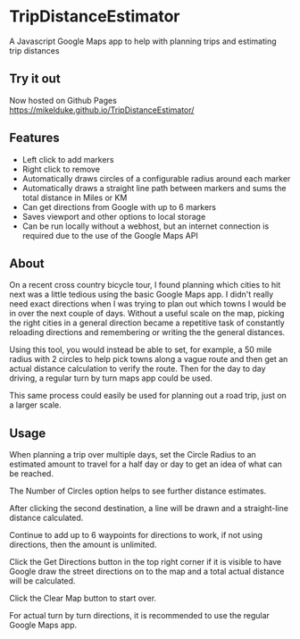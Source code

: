 # TripDistanceEstimator
A Javascript Google Maps app to help with planning trips and estimating trip distances

## Try it out
Now hosted on Github Pages https://mikelduke.github.io/TripDistanceEstimator/

## Features
- Left click to add markers
- Right click to remove
- Automatically draws circles of a configurable radius around each marker
- Automatically draws a straight line path between markers and sums the total distance in Miles or KM
- Can get directions from Google with up to 6 markers
- Saves viewport and other options to local storage
- Can be run locally without a webhost, but an internet connection is required due to the use of the Google Maps API

## About
On a recent cross country bicycle tour, I found planning which cities to hit next was a little tedious using the basic Google Maps app. I didn't really need exact directions when I was trying to plan out which towns I would be in over the next couple of days. Without a useful scale on the map, picking the right cities in a general direction became a repetitive task of constantly reloading directions and remembering or writing the the general distances.

Using this tool, you would instead be able to set, for example, a 50 mile radius with 2 circles to help pick towns along a vague route and then get an actual distance calculation to verify the route. Then for the day to day driving, a regular turn by turn maps app could be used.

This same process could easily be used for planning out a road trip, just on a larger scale.

## Usage
When planning a trip over multiple days, set the Circle Radius to an estimated amount to travel for a half day or day to get an idea of what can be reached.

The Number of Circles option helps to see further distance estimates.

After clicking the second destination, a line will be drawn and a straight-line distance calculated.

Continue to add up to 6 waypoints for directions to work, if not using directions, then the amount is unlimited. 

Click the Get Directions button in the top right corner if it is visible to have Google draw the street directions on to the map and a total actual distance will be calculated.

Click the Clear Map button to start over.

For actual turn by turn directions, it is recommended to use the regular Google Maps app.
